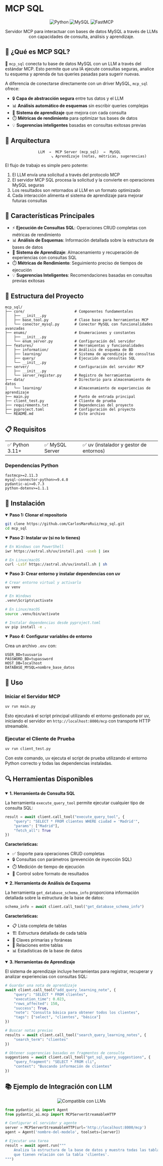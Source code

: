 # MCP SQL

<div align="center">

![Python](https://img.shields.io/badge/Python-3.11+-blue.svg?style=for-the-badge&logo=python&logoColor=white)
![MySQL](https://img.shields.io/badge/MySQL-4479A1?style=for-the-badge&logo=mysql&logoColor=white)
![FastMCP](https://img.shields.io/badge/FastMCP-2.11.3+-orange.svg?style=for-the-badge)

</div>

<p align="center">Servidor MCP para interactuar con bases de datos MySQL a través de LLMs con capacidades  de consulta, análisis y aprendizaje.</p>


## 🌟 ¿Qué es MCP SQL?

🚀 `mcp_sql` conecta tu base de datos MySQL con un LLM a través del estándar MCP. Esto permite que una IA ejecute consultas seguras, analice tu esquema y aprenda de tus queries pasadas para sugerir nuevas.

A diferencia de conectarse directamente con un driver MySQL, `mcp_sql` ofrece:
- 🔒 **Capa de abstracción segura** entre tus datos y el LLM
- 📊 **Análisis automático de esquemas** sin escribir queries complejas
- 🧠 **Sistema de aprendizaje** que mejora con cada consulta
- ⏱️ **Métricas de rendimiento** para optimizar tus bases de datos
- 💡 **Sugerencias inteligentes** basadas en consultas exitosas previas

## 🔄 Arquitectura

<div align="center">

```
LLM  →  MCP Server (mcp_sql)  →  MySQL  
                ↘ Aprendizaje (notas, métricas, sugerencias)
```

</div>

El flujo de trabajo es simple pero potente:
1. El LLM envía una solicitud a través del protocolo MCP
2. El servidor MCP SQL procesa la solicitud y la convierte en operaciones MySQL seguras
3. Los resultados son retornados al LLM en un formato optimizado
4. Cada interacción alimenta el sistema de aprendizaje para mejorar futuras consultas

## 🚀 Características Principales

- ⚡ **Ejecución de Consultas SQL**: Operaciones CRUD completas con métricas de rendimiento
- 📊 **Análisis de Esquemas**: Información detallada sobre la estructura de bases de datos
- 🧠 **Sistema de Aprendizaje**: Almacenamiento y recuperación de experiencias con consultas SQL
- ⏱️ **Métricas de Rendimiento**: Seguimiento preciso de tiempos de ejecución
- 💡 **Sugerencias Inteligentes**: Recomendaciones basadas en consultas previas exitosas

## 🧩 Estructura del Proyecto

```
mcp_sql/
├── core/                       # Componentes fundamentales
│   ├── __init__.py
│   ├── base_tool.py            # Clase base para herramientas MCP
│   └── conector_mysql.py       # Conector MySQL con funcionalidades avanzadas
├── enums/                      # Enumeraciones y constantes
│   ├── __init__.py
│   └── enum_server.py          # Configuración del servidor
├── features/                   # Herramientas y funcionalidades
│   ├── information/            # Análisis de esquema de BD
│   ├── learning/               # Sistema de aprendizaje de consultas
│   ├── query/                  # Ejecución de consultas SQL
│   └── __init__.py
├── server/                     # Configuración del servidor MCP
│   ├── __init__.py
│   └── server_register.py      # Registro de herramientas
├── data/                       # Directorio para almacenamiento de datos
│   └── learning/               # Almacenamiento de experiencias de aprendizaje
├── main.py                     # Punto de entrada principal
├── client_test.py              # Cliente de prueba
├── requirements.txt            # Dependencias del proyecto
├── pyproject.toml              # Configuración del proyecto
└── README.md                   # Este archivo
```

## 📋 Requisitos

<table>
  <tr>
    <td>✅ Python 3.11+</td>
    <td>✅ MySQL Server</td>
    <td>✅ uv (instalador y gestor de entornos)</td>
  </tr>
</table>

### Dependencias Python

```
fastmcp>=2.11.3
mysql-connector-python>=9.4.0
pydantic-ai>=0.7.3
python-dotenv>=1.1.1
```

## 🔧 Instalación

<details open>
<summary><b>Paso 1: Clonar el repositorio</b></summary>

```bash
git clone https://github.com/CarlosMaroRuiz/mcp_sql.git
cd mcp_sql
```
</details>

<details open>
<summary><b>Paso 2: Instalar uv (si no lo tienes)</b></summary>

```bash
# En Windows con PowerShell
iwr https://astral.sh/uv/install.ps1 -useb | iex

# En Linux/macOS
curl -LsSf https://astral.sh/uv/install.sh | sh
```
</details>

<details open>
<summary><b>Paso 3: Crear entorno y instalar dependencias con uv</b></summary>

```bash
# Crear entorno virtual y activarlo
uv venv

# En Windows
.venv\Scripts\activate

# En Linux/macOS
source .venv/bin/activate

# Instalar dependencias desde pyproject.toml
uv pip install -e .
```
</details>

<details open>
<summary><b>Paso 4: Configurar variables de entorno</b></summary>

Crea un archivo `.env` con:

```
USER_BD=tuusuario
PASSWORD_BD=tupassword
HOST_DB=localhost
DATABASE_MYSQL=nombre_base_datos
```
</details>

## 🚀 Uso

### Iniciar el Servidor MCP

```bash
uv run main.py
```

Esto ejecutará el script principal utilizando el entorno gestionado por uv, iniciando el servidor en `http://localhost:8000/mcp` con transporte HTTP streamable.

### Ejecutar el Cliente de Prueba

```bash
uv run client_test.py
```

Con este comando, uv ejecuta el script de prueba utilizando el entorno Python correcto y todas las dependencias instaladas.

## 🔍 Herramientas Disponibles

<details open>
<summary><b>1. Herramienta de Consulta SQL</b></summary>

La herramienta `execute_query_tool` permite ejecutar cualquier tipo de consulta SQL:

```python
result = await client.call_tool("execute_query_tool", {
    "query": "SELECT * FROM clientes WHERE ciudad = 'Madrid'",
    "params": ["Madrid"],
    "fetch_all": True
})
```

**Características:**
- ✅ Soporte para operaciones CRUD completas
- 🔒 Consultas con parámetros (prevención de inyección SQL)
- ⏱️ Medición de tiempo de ejecución
- 🔄 Control sobre formato de resultados
</details>

<details open>
<summary><b>2. Herramienta de Análisis de Esquema</b></summary>

La herramienta `get_database_schema_info` proporciona información detallada sobre la estructura de la base de datos:

```python
schema_info = await client.call_tool("get_database_schema_info")
```

**Características:**
- 📋 Lista completa de tablas
- 🏗️ Estructura detallada de cada tabla
- 🔑 Claves primarias y foráneas
- 🔗 Relaciones entre tablas
- 📊 Estadísticas de la base de datos
</details>

<details open>
<summary><b>3. Herramientas de Aprendizaje</b></summary>

El sistema de aprendizaje incluye herramientas para registrar, recuperar y analizar experiencias con consultas SQL:

```python
# Guardar una nota de aprendizaje
await client.call_tool("add_query_learning_note", {
    "query": "SELECT * FROM clientes",
    "execution_time": 0.023,
    "rows_affected": 150,
    "success": True,
    "note": "Consulta básica para obtener todos los clientes",
    "tags": ["select", "clientes", "básica"]
})

# Buscar notas previas
results = await client.call_tool("search_query_learning_notes", {
    "search_term": "clientes"
})

# Obtener sugerencias basadas en fragmentos de consulta
suggestions = await client.call_tool("get_sql_query_suggestions", {
    "query_fragment": "SELECT * FROM cli",
    "context": "Buscando información de clientes"
})
```
</details>

## 📚 Ejemplo de Integración con LLM

<div align="center">
  <img src="https://img.shields.io/badge/Compatible%20con-LLMs%20via%20MCP-blueviolet?style=for-the-badge" alt="Compatible con LLMs">
</div>

```python
from pydantic_ai import Agent
from pydantic_ai.mcp import MCPServerStreamableHTTP

# Configurar el servidor y agente
server = MCPServerStreamableHTTP(url='http://localhost:8000/mcp')
agent = Agent('nombre-del-modelo', toolsets=[server])

# Ejecutar una tarea
result = await agent.run("""
    Analiza la estructura de la base de datos y muestra todas las tablas
    que tienen relación con la tabla 'clientes'.
""")
```

